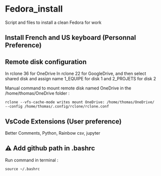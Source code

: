 # Fedora_install
Script and files to install a clean Fedora for work

## Install French and US keyboard (Personnal Preference)

## Remote disk configuration
 In rclone 36 for OneDrive
 In rclone 22 for GoogleDrive, and then select shared disk and assign name 1_EQUIPE for disk 1 and 2_PROJETS for disk 2

Manual command to mount remote disk named OneDrive in the /home/thomas/OneDrive folder :
```console
rclone --vfs-cache-mode writes mount OneDrive: /home/thomas/OneDrive/ --config /home/thomas/.config/rclone/rclone.conf 
```

## VsCode Extensions (User preference)
Better Comments, Python, Rainbow csv, jupyter

## :warning: Add github path in .bashrc
Run command in terminal : 
```console
source ~/.bashrc
```
